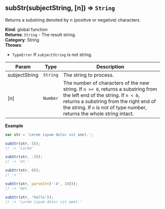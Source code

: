 <a name="subStr"></a>

## subStr(subjectString, [n]) ⇒ <code>String</code>
Returns a substring denoted by n (positive or negative) characters.

**Kind**: global function  
**Returns**: <code>String</code> - The result string.  
**Category**: String  
**Throws**:

- <code>TypeError</code> If `subjectString` is not string.


| Param | Type | Description |
| --- | --- | --- |
| subjectString | <code>String</code> | The string to process. |
| [n] | <code>Number</code> | The number of characters of the new string.        If `n >= 0`, returns a substring from the left end of the string.        If `n < 0`, returns a substring from the right end of the string.        If `n` is not of type number, returns the whole string intact. |

**Example**  
```js
var str = 'Lorem ispum dolor sit amet.';

subStr(str, 5));
// -> 'Lorem'

subStr(str, -3));
// -> 'et.'

subStr(str, 0));
// -> ''

subStr(str, parseInt('-4', 10)));
// -> 'met.'

subStr(str, 'hello'));
// -> 'Lorem ispum dolor sit amet.'
```
